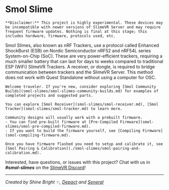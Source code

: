 # Smol Slime
```admonish warning
**Disclaimer:** This project is highly experimental. These devices may be incompatible with newer versions of SlimeVR Server and may require frequent firmware updates. Nothing is final at this stage; this includes hardware, firmware, protocols used, etc.
```

Smol Slimes, also known as nRF Trackers, use a protocol called Enhanced ShockBurst (ESB) on Nordic Semiconductor nRF52 and nRF54L series System-on-Chip (SoC). These are very power-efficient trackers, requiring a much smaller battery that can last for days to weeks compared to traditional ESP (WiFi) SlimeVR Trackers. A receiver, or dongle, is required to bridge communication between trackers and the SlimeVR Server. This method does not work with Quest Standalone without using a computer for OSC.

```admonish note
Welcome traveler. If you're new, consider exploring [Smol Community Builds](smol-slimes/smol-slimes-community-builds.md) for examples of completed projects and suggested parts.

You can explore [Smol Receiver](smol-slimes/smol-receiver.md), [Smol Tracker](smol-slimes/smol-tracker.md) to learn more.

Community designs will usually work with a prebuilt firmware. 
- You can find pre-built firmware at [Pre-Compiled Firmware](smol-slimes/smol-pre-compiled-firmware.md).
- If you want to build the firmware yourself, see [Compiling Firmware](smol-compiling-firmware.md).

Once you have firmware flashed you need to setup and calibrate it, see [Smol Pairing & Calibration](./smol-slimes/smol-pairing-and-calibration.md).
```

Interested, have questions, or issues with this project? Chat with us in ***#smol-slimes*** on the <a href="https://discord.gg/SlimeVR" target="_blank">SlimeVR Discord</a>!

<hr/>

*Created by Shine Bright ✨, [Depact](https://github.com/Depact) and [Seneral](https://github.com/Seneral)*
